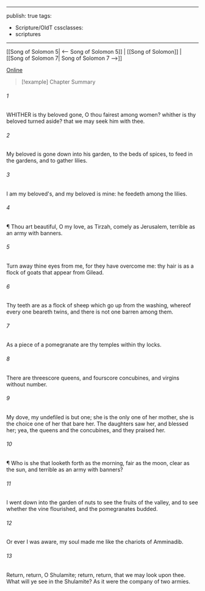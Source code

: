 

---
publish: true
tags:
  - Scripture/OldT
cssclasses:
  - scriptures
---
[[Song of Solomon 5| <-- Song of Solomon 5]] | [[Song of Solomon]] | [[Song of Solomon 7| Song of Solomon 7 -->]]

[Online](https://churchofjesuschrist.org/study/scriptures/ot/song/6?lang=eng)

>[!example] Chapter Summary
>
###### 1
WHITHER is thy beloved gone, O thou fairest among women? whither is thy beloved turned aside? that we may seek him with thee.
###### 2
My beloved is gone down into his garden, to the beds of spices, to feed in the gardens, and to gather lilies.
###### 3
I am my beloved's, and my beloved is mine: he feedeth among the lilies.
###### 4
¶ Thou art beautiful, O my love, as Tirzah, comely as Jerusalem, terrible as an army with banners.
###### 5
Turn away thine eyes from me, for they have overcome me: thy hair is as a flock of goats that appear from Gilead.
###### 6
Thy teeth are as a flock of sheep which go up from the washing, whereof every one beareth twins, and there is not one barren among them.
###### 7
As a piece of a pomegranate are thy temples within thy locks.
###### 8
There are threescore queens, and fourscore concubines, and virgins without number.
###### 9
My dove, my undefiled is but one; she is the only one of her mother, she is the choice one of her that bare her. The daughters saw her, and blessed her; yea, the queens and the concubines, and they praised her.
###### 10
¶ Who is she that looketh forth as the morning, fair as the moon, clear as the sun, and terrible as an army with banners?
###### 11
I went down into the garden of nuts to see the fruits of the valley, and to see whether the vine flourished, and the pomegranates budded.
###### 12
Or ever I was aware, my soul made me like the chariots of Amminadib.
###### 13
Return, return, O Shulamite; return, return, that we may look upon thee. What will ye see in the Shulamite? As it were the company of two armies.



